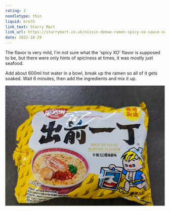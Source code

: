 ```yaml
---
rating: 2
noodletype: thin
liquid: broth
link_text: Starry Mart
link_url: https://starrymart.co.uk/nissin-demae-ramen-spicy-xo-sauce-seafood-flavour-instant-noodle-100g.html 
date: 2022-10-29
---
```


The flavor is very mild, I'm not sure what the 'spicy XO' flavor is supposed to be, but there were only hints of spiciness at times, it was mostly just seafood. 

Add about 600ml hot water in a bowl, break up the ramen so all of it gets soaked.  Wait 6 minutes, then add the ingredients and mix it up. 


![Nissin Demae Ramen Spicy XO Sauce Seafood Flavour](images/020.jpg)